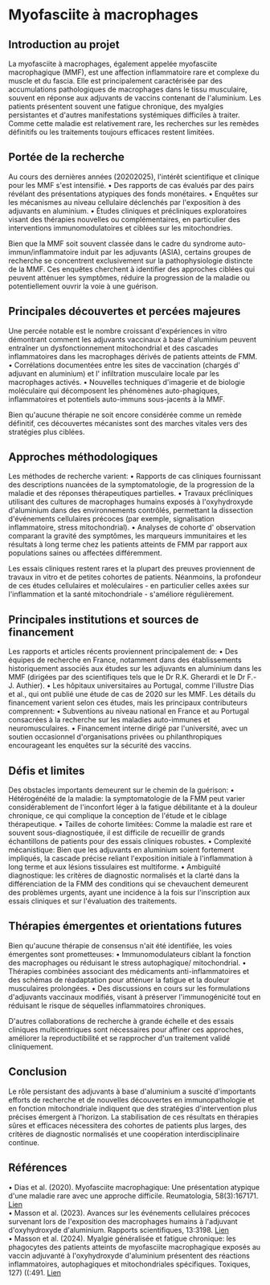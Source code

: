 
# Myofasciite à macrophages


## Introduction au projet

La myofasciite à macrophages, également appelée myofasciite macrophagique (MMF), est une affection inflammatoire rare et complexe du muscle et du fascia. Elle est principalement caractérisée par des accumulations pathologiques de macrophages dans le tissu musculaire, souvent en réponse aux adjuvants de vaccins contenant de l'aluminium. Les patients présentent souvent une fatigue chronique, des myalgies persistantes et d'autres manifestations systémiques difficiles à traiter. Comme cette maladie est relativement rare, les recherches sur les remèdes définitifs ou les traitements toujours efficaces restent limitées.

## Portée de la recherche

Au cours des dernières années (20202025), l'intérêt scientifique et clinique pour les MMF s'est intensifié.
• Des rapports de cas évalués par des pairs révélant des présentations atypiques des fonds monétaires.
• Enquêtes sur les mécanismes au niveau cellulaire déclenchés par l'exposition à des adjuvants en aluminium.
• Études cliniques et précliniques exploratoires visant des thérapies nouvelles ou complémentaires, en particulier des interventions immunomodulatoires et ciblées sur les mitochondries.

Bien que la MMF soit souvent classée dans le cadre du syndrome auto-immun/inflammatoire induit par les adjuvants (ASIA), certains groupes de recherche se concentrent exclusivement sur la pathophysiologie distincte de la MMF. Ces enquêtes cherchent à identifier des approches ciblées qui peuvent atténuer les symptômes, réduire la progression de la maladie ou potentiellement ouvrir la voie à une guérison.

## Principales découvertes et percées majeures

Une percée notable est le nombre croissant d'expériences in vitro démontrant comment les adjuvants vaccinaux à base d'aluminium peuvent entraîner un dysfonctionnement mitochondrial et des cascades inflammatoires dans les macrophages dérivés de patients atteints de FMM.
• Corrélations documentées entre les sites de vaccination (chargés d' adjuvant en aluminium) et l' infiltration musculaire locale par les macrophages activés.
• Nouvelles techniques d'imagerie et de biologie moléculaire qui décomposent les phénomènes auto-phagiques, inflammatoires et potentiels auto-immuns sous-jacents à la MMF.

Bien qu'aucune thérapie ne soit encore considérée comme un remède définitif, ces découvertes mécanistes sont des marches vitales vers des stratégies plus ciblées.

## Approches méthodologiques

Les méthodes de recherche varient:
• Rapports de cas cliniques fournissant des descriptions nuancées de la symptomatologie, de la progression de la maladie et des réponses thérapeutiques partielles.
• Travaux précliniques utilisant des cultures de macrophages humains exposés à l'oxyhydroxyde d'aluminium dans des environnements contrôlés, permettant la dissection d'événements cellulaires précoces (par exemple, signalisation inflammatoire, stress mitochondrial).
• Analyses de cohorte d' observation comparant la gravité des symptômes, les marqueurs immunitaires et les résultats à long terme chez les patients atteints de FMM par rapport aux populations saines ou affectées différemment.

Les essais cliniques restent rares et la plupart des preuves proviennent de travaux in vitro et de petites cohortes de patients. Néanmoins, la profondeur de ces études cellulaires et moléculaires - en particulier celles axées sur l'inflammation et la santé mitochondriale - s'améliore régulièrement.

## Principales institutions et sources de financement

Les rapports et articles récents proviennent principalement de:
• Des équipes de recherche en France, notamment dans des établissements historiquement associés aux études sur les adjuvants en aluminium dans les MMF (dirigées par des scientifiques tels que le Dr R.K. Gherardi et le Dr F.-J. Authier). 
• Les hôpitaux universitaires au Portugal, comme l'illustre Dias et al., qui ont publié une étude de cas de 2020 sur les MMF.
Les détails du financement varient selon ces études, mais les principaux contributeurs comprennent:
• Subventions au niveau national en France et au Portugal consacrées à la recherche sur les maladies auto-immunes et neuromusculaires.
• Financement interne dirigé par l'université, avec un soutien occasionnel d'organisations privées ou philanthropiques encourageant les enquêtes sur la sécurité des vaccins.

## Défis et limites

Des obstacles importants demeurent sur le chemin de la guérison:
• Hétérogénéité de la maladie: la symptomatologie de la FMM peut varier considérablement de l'inconfort léger à la fatigue débilitante et à la douleur chronique, ce qui complique la conception de l'étude et le ciblage thérapeutique.
• Tailles de cohorte limitées: Comme la maladie est rare et souvent sous-diagnostiquée, il est difficile de recueillir de grands échantillons de patients pour des essais cliniques robustes.
• Complexité mécanistique: Bien que les adjuvants en aluminium soient fortement impliqués, la cascade précise reliant l'exposition initiale à l'inflammation à long terme et aux lésions tissulaires est multiforme.
• Ambiguïté diagnostique: les critères de diagnostic normalisés et la clarté dans la différenciation de la FMM des conditions qui se chevauchent demeurent des problèmes urgents, ayant une incidence à la fois sur l'inscription aux essais cliniques et sur l'évaluation des traitements.

## Thérapies émergentes et orientations futures

Bien qu'aucune thérapie de consensus n'ait été identifiée, les voies émergentes sont prometteuses:
• Immunomodulateurs ciblant la fonction des macrophages ou réduisant le stress autophagique/ mitochondrial. 
• Thérapies combinées associant des médicaments anti-inflammatoires et des schémas de réadaptation pour atténuer la fatigue et la douleur musculaires prolongées.
• Des discussions en cours sur les formulations d'adjuvants vaccinaux modifiés, visant à préserver l'immunogénicité tout en réduisant le risque de séquelles inflammatoires chroniques.

D'autres collaborations de recherche à grande échelle et des essais cliniques multicentriques sont nécessaires pour affiner ces approches, améliorer la reproductibilité et se rapprocher d'un traitement validé cliniquement.

## Conclusion

Le rôle persistant des adjuvants à base d'aluminium a suscité d'importants efforts de recherche et de nouvelles découvertes en immunopathologie et en fonction mitochondriale indiquent que des stratégies d'intervention plus précises émergent à l'horizon. La stabilisation de ces résultats en thérapies sûres et efficaces nécessitera des cohortes de patients plus larges, des critères de diagnostic normalisés et une coopération interdisciplinaire continue.

## Références

• Dias et al. (2020). Myofasciite macrophagique: Une présentation atypique d'une maladie rare avec une approche difficile.  Reumatologia, 58(3):167171. [Lien](https://pmc.ncbi.nlm.nih.gov/articles/PMC7362278/)  
• Masson et al. (2023). Avances sur les événements cellulaires précoces survenant lors de l'exposition des macrophages humains à l'adjuvant d'oxyhydroxyde d'aluminium. Rapports scientifiques, 13:3198. [Lien](https://doi.org/10.1038/s41598-023-30336-1)  
• Masson et al. (2024). Myalgie généralisée et fatigue chronique: les phagocytes des patients atteints de myofasciite macrophagique exposés au vaccin adjuvanté à l'oxyhydroxyde d'aluminium présentent des réactions inflammatoires, autophagiques et mitochondriales spécifiques. Toxiques, 127) ((:491. [Lien](https://doi.org/10.3390/toxics12070491)
